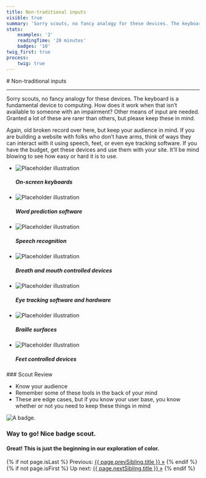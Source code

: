 ```yaml
---
title: Non-traditional inputs
visible: true
summary: 'Sorry scouts, no fancy analogy for these devices. The keyboard is a fundamental device to computing. How does it work when that isn’t available to someone with an impairment? Other means of input are needed. Granted a lot of these are rarer than others, but please keep these in mind.'
stats:
    examples: '2'
    readingTime: '20 minutes'
    badges: '10'
twig_first: true
process:
    twig: true
---
```

<section>
<div class="container--content" markdown="1">
# Non-traditional inputs

---

Sorry scouts, no fancy analogy for these devices. The keyboard is a fundamental device to computing. How does it work when that isn’t available to someone with an impairment? Other means of input are needed. Granted a lot of these are rarer than others, but please keep these in mind.

Again, old broken record over here, but keep your audience in mind. If you are building a website with folks who don’t have arms, think of ways they can interact with it using speech, feet, or even eye tracking software. If you have the budget, get these devices and use them with your site. It’ll be mind blowing to see how easy or hard it is to use.
</div>

<div class="container">
    <ul class="link--list flex-grid--gutters flex-wrap mt--90 mb--60">
        <li class="col--width__four link--list-item">
            <img class="img--illustration" alt="Placeholder illustration" src="http://placehold.it/348x155">
            <div class="link--list-item__content">
                <h5>On-screen keyboards</h5>
            </div>
        </li>
        <li class="col--width__four link--list-item">
            <img class="img--illustration" alt="Placeholder illustration" src="http://placehold.it/348x155">
            <div class="link--list-item__content">
                <h5>Word prediction software</h5>
            </div>
        </li>
        <li class="col--width__four link--list-item">
            <img class="img--illustration" alt="Placeholder illustration" src="http://placehold.it/348x155">
            <div class="link--list-item__content">
                <h5>Speech recognition</h5>
            </div>
        </li>
        <li class="col--width__four link--list-item">
            <img class="img--illustration" alt="Placeholder illustration" src="http://placehold.it/348x155">
            <div class="link--list-item__content">
                <h5>Breath and mouth controlled devices</h5>
            </div>
        </li>
        <li class="col--width__four link--list-item">
            <img class="img--illustration" alt="Placeholder illustration" src="http://placehold.it/348x155">
            <div class="link--list-item__content">
                <h5>Eye tracking software and hardware</h5>
            </div>
        </li>
        <li class="col--width__four link--list-item">
            <img class="img--illustration" alt="Placeholder illustration" src="http://placehold.it/348x155">
            <div class="link--list-item__content">
                <h5>Braille surfaces</h5>
            </div>
        </li>
        <li class="col--width__four link--list-item">
            <img class="img--illustration" alt="Placeholder illustration" src="http://placehold.it/348x155">
            <div class="link--list-item__content">
                <h5>Feet controlled devices</h5>
            </div>
        </li>
    </ul>
</div>
</section>

<section>
<div class="container--content" markdown="1">
### Scout Review

* Know your audience
* Remember some of these tools in the back of your mind
* These are edge cases, but if you know your user base, you know whether or not you need to keep these things in mind
</div>
</section>

<section class="section--badge-cta section--badge-cta__yellow mt--60">
    <div class="container">
        <div class="flex-grid--gutters">
            <div class="col--width__four">
                <div class="badge--box">
                    <img class="img--badge badge--dispatch" alt="A badge." src="/user/pages/06.badge/non-traditional-inputs/inputs.png" data-section="interaction" data-badge="nonTraditionalInputs">
                </div>
            </div>
            <div class="col--width__eight">
                <h3>Way to go! Nice badge scout.</h3>
                <h4>Great! This is just the beginning in our exploration of color.</h4>
                {% if not page.isLast %}
                    <span>Previous: </span><a href="{{ page.prevSibling.url }}">{{ page.prevSibling.title }} &raquo;</a>
                {% endif %}
                {% if not page.isFirst %}
                    <span>Up next: </span><a href="{{ page.nextSibling.url }}">{{ page.nextSibling.title }} &raquo;</a>
                {% endif %}
            </div>
        </div>
    </div>
</section>

